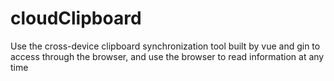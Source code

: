 # cloudClipboard
 Use the cross-device clipboard synchronization tool built by vue and gin to access through the browser, and use the browser to read information at any time
